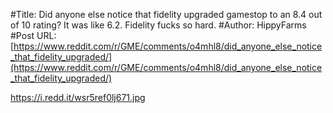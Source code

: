 #Title: Did anyone else notice that fidelity upgraded gamestop to an 8.4 out of 10 rating? It was like 6.2. Fidelity fucks so hard.
#Author: HippyFarms
#Post URL: [https://www.reddit.com/r/GME/comments/o4mhl8/did_anyone_else_notice_that_fidelity_upgraded/](https://www.reddit.com/r/GME/comments/o4mhl8/did_anyone_else_notice_that_fidelity_upgraded/)


https://i.redd.it/wsr5ref0lj671.jpg